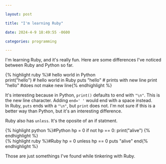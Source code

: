 ```yaml
---

layout: post

title: "I'm learning Ruby"

date: 2024-4-9 18:49:55 -0600

categories: programming

---
```

I'm learning Ruby, and it's really fun. Here are some differences I've noticed between Ruby and Python so far.

{% highlight ruby %}# hello world in Python   
print("hello")       # hello world in Ruby   puts "hello" # prints with new line   print "hello" #does not make new line{% endhighlight %}

It's interesting because in Python, `print()` defaults to end with `"\n"`. This is the new line character. Adding `end=' '` would end with a space instead.  
In Ruby, `puts` ends with a `"\n"`, but `print` does not. I'm not sure if this is a better way than Python, but it's an interesting difference.

Ruby also has `unless`. It's the oposite of an if statment.

  {% highlight python %}#Python     hp = 0     if not hp == 0:       print("alive") {% endhighlight %}        
   {% highlight ruby %}#Ruby     hp = 0          unless hp == 0       puts "alive"     end{% endhighlight %}    

Those are just somethings I've found while tinkering with Ruby.
